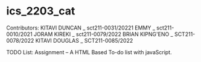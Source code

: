 # ics_2203_cat

Contributors:
  KITAVI DUNCAN _ sct211-0031/20221
  EMMY _ sct211-0010/2021
  JORAM KIREKI _ sct211-0079/2022
  BRIAN KIPNG'ENO _ SCT211-    0078/2022
  KITAVI DOUGLAS _ SCT211-0085/2022

TODO List: Assignment – A HTML Based To-do list with javaScript.

